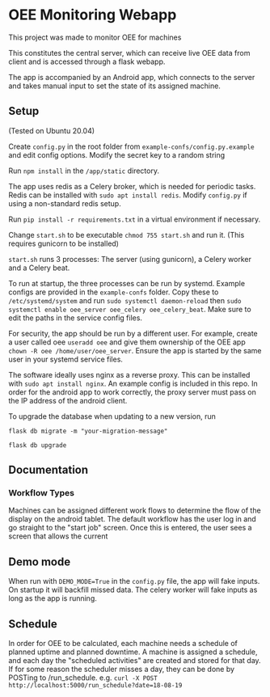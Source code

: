 # OEE Monitoring Webapp

This project was made to monitor OEE for machines

This constitutes the central server, which can receive live OEE data from client and is accessed through a flask webapp.

The app is accompanied by an Android app, which connects to the server and takes manual input to set the state of its assigned machine.


## Setup
(Tested on Ubuntu 20.04)

Create `config.py` in the root folder from `example-confs/config.py.example` and edit config options. Modify the secret key to a random string

Run `npm install` in the `/app/static` directory.

The app uses redis as a Celery broker, which is needed for periodic tasks. Redis can be installed with `sudo apt install redis`. Modify `config.py` if using a non-standard redis setup.

Run `pip install -r requirements.txt` in a virtual environment if necessary.

Change `start.sh` to be executable `chmod 755 start.sh` and run it.
(This requires gunicorn to be installed)

`start.sh` runs 3 processes: The server (using gunicorn), a Celery worker and a Celery beat.

To run at startup, the three processes can be run by systemd. Example configs are provided in the `example-confs` folder. Copy these to `/etc/systemd/system` and run `sudo systemctl daemon-reload` then `sudo systemctl enable oee_server oee_celery oee_celery_beat`. Make sure to edit the paths in the service config files.

For security, the app should be run by a different user. For example, create a user called oee `useradd oee` and give them ownership of the OEE app `chown -R oee /home/user/oee_server`. Ensure the app is started by the same user in your systemd service files.

The software ideally uses nginx as a reverse proxy. This can be installed with `sudo apt install nginx`. An example config is included in this repo. In order for the android app to work correctly, the proxy server must pass on the IP address of the android client.

To upgrade the database when updating to a new version, run

`flask db migrate -m "your-migration-message"`

`flask db upgrade`


## Documentation

### Workflow Types

Machines can be assigned different work flows to determine the flow of the display on the android tablet. 
The default workflow has the user log in and go straight to the "start job" screen. Once this is entered, the user sees a screen that allows the current 

## Demo mode

When run with `DEMO_MODE=True` in the `config.py` file, the app will fake inputs. On startup it will backfill missed data. The celery worker will fake inputs as long as the app is running.

## Schedule

In order for OEE to be calculated, each machine needs a schedule of planned uptime and planned downtime. A machine is assigned a schedule, and each day the "scheduled activities" are created and stored for that day. If for some reason the scheduler misses a day, they can be done by POSTing to /run_schedule.
e.g. `curl -X POST http://localhost:5000/run_schedule?date=18-08-19`
